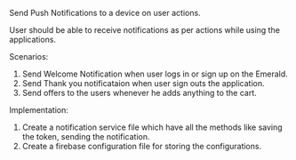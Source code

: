 Send Push Notifications to a device on user actions.

User should be able to receive notifications as per actions while using the applications.

Scenarios:
1. Send Welcome Notification when user logs in or sign up on the Emerald.
2. Send Thank you notificataion when user sign outs the application.
3. Send offers to the users whenever he adds anything to the cart.

Implementation:

1. Create a notification service file which have all the methods like saving the token, sending the notification.
2. Create a firebase configuration file for storing the configurations.



